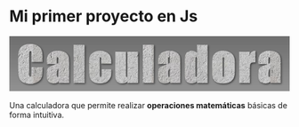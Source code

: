 # Mi primer proyecto en Js

![](https://github.com/NicolasJNunez/Simple-Calculator-Js/blob/main/img/imagen-cal.png?raw=true)

Una calculadora que permite realizar **operaciones matemáticas** básicas de forma intuitiva.